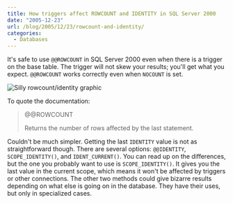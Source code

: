 ```yaml
---
title: How triggers affect ROWCOUNT and IDENTITY in SQL Server 2000
date: "2005-12-23"
url: /blog/2005/12/23/rowcount-and-identity/
categories:
  - Databases
---
```

It's safe to use `@@ROWCOUNT` in SQL Server 2000 even when there is a trigger on the base table. The trigger will not skew your results; you'll get what you expect. `@@ROWCOUNT` works correctly even when `NOCOUNT` is set.

![Silly rowcount/identity graphic](/media/2005/12/rowcount.png)

To quote the documentation:

> @@ROWCOUNT
> 
> Returns the number of rows affected by the last statement.

Couldn't be much simpler. Getting the last `IDENTITY` value is not as straightforward though. There are several options: `@@IDENTITY`, `SCOPE_IDENTITY()`, and `IDENT_CURRENT()`. You can read up on the differences, but the one you probably want to use is `SCOPE_IDENTITY()`. It gives you the last value in the current scope, which means it won't be affected by triggers or other connections. The other two methods could give bizarre results depending on what else is going on in the database. They have their uses, but only in specialized cases.


